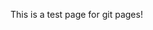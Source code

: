 <html>
	<head><title>Test page</title></head>
	<body>
		<p>This is a test page for git pages!<p>
	</body>
</html>
